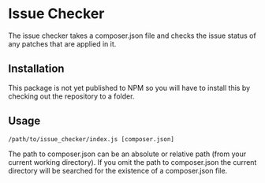 # Issue Checker

The issue checker takes a composer.json file and checks the issue status of any 
patches that are applied in it.

## Installation
This package is not yet published to NPM so you will have to install this by 
checking out the repository to a folder.

## Usage

```
/path/to/issue_checker/index.js [composer.json]
```

The path to composer.json can be an absolute or relative path (from your 
current working directory). If you omit the path to composer.json the current
directory will be searched for the existence of a composer.json file. 
